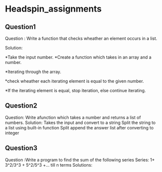 # Headspin_assignments
## Question1

Question : Write a function that checks wheather an element occurs in a list.

Solution: 

*Take the input number.
*Create a function which takes in an array and a number.
  
  *Iterating through the array.
  
  *check wheather each iterating element is equal to the given number.
  
  *If the iterating element is equal, stop iteration, else continue iterating.
           
## Question2
Question: Write afunction which takes a number and returns a list of numbers.
Solution: Takes the input and convert to a string
          Split the string to a list using built-in function
                  Split
           append the answer list after converting to integer
## Question3
Question :Write a program to find the sum of the following series
          Series: 1+ 3^2/3^3 + 5^2/5^3 +... till n terms
Solutions: 

          
